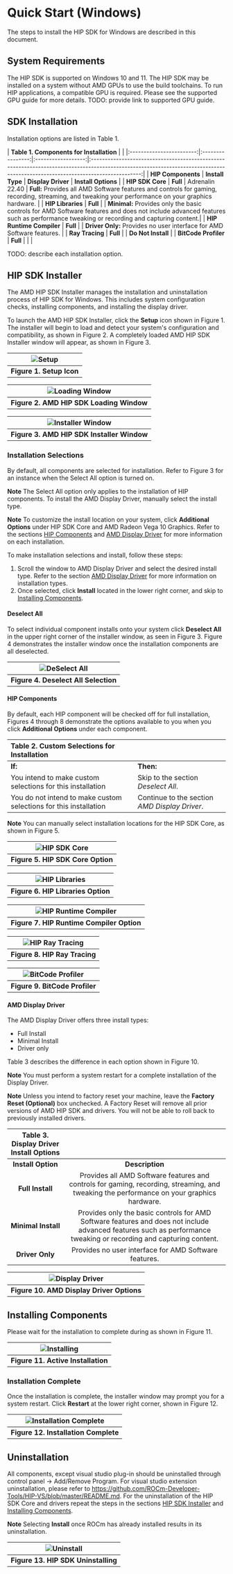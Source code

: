 # Quick Start (Windows)

The steps to install the HIP SDK for Windows are described in this document.

## System Requirements

The HIP SDK is supported on Windows 10 and 11. The HIP SDK may be installed on a
system without AMD GPUs to use the build toolchains. To run HIP applications, a
compatible GPU is required. Please see the supported GPU guide for more details.
TODO: provide link to supported GPU guide.

## SDK Installation

Installation options are listed in Table 1.

| **Table 1. Components for Installation** |                                                                                                                                                                                                        |
|:------------------------:|:----------------:|:------------------:|:------------------------------------------------------------------------------------------------------------------------------------------------------------------------------:|
| **HIP Components**       | **Install Type** | **Display Driver** | **Install Options**                                                                                                                                                            |
| **HIP SDK Core**         | **Full**         | Adrenalin 22.40    | **Full:** Provides all AMD Software features and controls for gaming, recording, streaming, and tweaking your performance on your graphics hardware.                           |
| **HIP Libraries**        | **Full**         |                    | **Minimal:** Provides only the basic controls for AMD Software features and does not include advanced features such as performance tweaking or recording and capturing content.|
| **HIP Runtime Compiler** | **Full**         |                    | **Driver Only:** Provides no user interface for AMD Software features.                                                                                                         |
| **Ray Tracing**          | **Full**         |                    | **Do Not Install**                                                                                                                                                             |
| **BitCode Profiler**     | **Full**         |                    |                                                                                                                                                                                |

TODO: describe each installation option.

## HIP SDK Installer

The AMD HIP SDK Installer manages the installation and uninstallation process of
HIP SDK for Windows. This includes system configuration checks, installing
components, and installing the display driver.

To launch the AMD HIP SDK Installer, click the **Setup** icon shown in Figure 1.
The installer will begin to load and detect your system's configuration and
compatibility, as shown in Figure 2. A completely loaded AMD HIP SDK Installer
window will appear, as shown in Figure 3.

| ![Setup](../data/hip_sdk_install_win/image/Setup-Icon.png) |
|:------------------------------:|
| **Figure 1. Setup Icon**       |

| ![Loading Window](../data/hip_sdk_install_win/image/Loading-Window.png) |
|:-------------------------------------------:|
| **Figure 2. AMD HIP SDK Loading Window**    |

| ![Installer Window](../data/hip_sdk_install_win/image/Installer-Window.png) |
|:-----------------------------------------------:|
| **Figure 3. AMD HIP SDK Installer Window**      |

### Installation Selections

By default, all components are selected for installation. Refer to Figure 3 for
an instance when the Select All option is turned on.

**Note** The Select All option only applies to the installation of HIP
components. To install the AMD Display Driver, manually select the install type.

**Note** To customize the install location on your system, click
**Additional Options** under HIP SDK Core and AMD Radeon Vega 10 Graphics. Refer
to the sections [HIP Components](#hip-components) and
[AMD Display Driver](#amd-display-driver) for more information on each
installation.

To make installation selections and install, follow these steps:

1. Scroll the window to AMD Display Driver and select the desired install type.
Refer to the section [AMD Display Driver](#amd-display-driver) for more
information on installation types.
2. Once selected, click **Install** located in the lower right corner, and skip
to [Installing Components](#installing-components).

#### Deselect All

To select individual component installs onto your system click **Deselect All**
in the upper right corner of the installer window, as seen in Figure 3. Figure 4
demonstrates the installer window once the installation components are all
deselected.

| ![DeSelect All](../data/hip_sdk_install_win/image/DeSelectAll.png) |
|:--------------------------------------:|
| **Figure 4. Deselect All Selection**   |

#### HIP Components

By default, each HIP component will be checked off for full installation,
Figures 4 through 8 demonstrate the options available to you when you click
**Additional Options** under each component.

| **Table 2. Custom Selections for Installation**                   |                                                      |
|:------------------------------------------------------------------|:---------------------------------------------------- |
| **If:**                                                           | **Then:**                                            |
| You intend to make custom selections for this installation        | Skip to the section _Deselect All_.                  |
| You do not intend to make custom selections for this installation | Continue to the section _AMD Display Driver_.        |

**Note** You can manually select installation locations for the HIP SDK Core, as
shown in Figure 5.

| ![HIP SDK Core](../data/hip_sdk_install_win/image/HIP-SDK-Core.png) |
|:---------------------------------------:|
| **Figure 5. HIP SDK Core Option**       |

| ![HIP Libraries](../data/hip_sdk_install_win/image/HIP-Libraries.png) |
|:-----------------------------------------:|
| **Figure 6. HIP Libraries Option**        |

| ![HIP Runtime Compiler](../data/hip_sdk_install_win/image/HIP-Runtime-Compiler.png) |
|:-------------------------------------------------------:|
| **Figure 7. HIP Runtime Compiler Option**               |

| ![HIP Ray Tracing](../data/hip_sdk_install_win/image/HIP-Ray-Tracing.png) |
|:---------------------------------------------:|
| **Figure 8. HIP Ray Tracing**                 |

| ![BitCode Profiler](../data/hip_sdk_install_win/image/BitCode-Profiler.png) |
|:-----------------------------------------------:|
| **Figure 9. BitCode Profiler**                  |

#### AMD Display Driver

The AMD Display Driver offers three install types:

- Full Install
- Minimal Install
- Driver only

Table 3 describes the difference in each option shown in Figure 10.

**Note** You must perform a system restart for a complete installation of the
Display Driver.

**Note** Unless you intend to factory reset your machine, leave the
**Factory Reset (Optional)** box unchecked. A Factory Reset will remove all
prior versions of AMD HIP SDK and drivers. You will not be able to roll back to
previously installed drivers.

| **Table 3. Display Driver Install Options** |                                                                                                                                            |
|:-------------------:|:------------------------------------------------------------------------------------------------------------------------------------------------------------------:|
| **Install Option**  | **Description**                                                                                                                                                    |
| **Full Install**    | Provides all AMD Software features and controls for gaming, recording, streaming, and tweaking the performance on your graphics hardware.                          |
| **Minimal Install** | Provides only the basic controls for AMD Software features and does not include advanced features such as performance tweaking or recording and capturing content. |
| **Driver Only**     | Provides no user interface for AMD Software features.                                                                                                              |

| ![Display Driver](image/AMD-Display-Driver.png) |
|:-----------------------------------------------:|
| **Figure 10. AMD Display Driver Options**       |

## Installing Components

Please wait for the installation to complete during as shown in Figure 11.

| ![Installing](../data/hip_sdk_install_win/image/Installation.png) |
|:-------------------------------------:|
| **Figure 11. Active Installation**    |

### Installation Complete

Once the installation is complete, the installer window may prompt you for a
system restart. Click **Restart** at the lower right corner, shown in Figure 12.

| ![Installation Complete](../data/hip_sdk_install_win/image/Installation-Complete.png) |
|:---------------------------------------------------------:|
| **Figure 12. Installation Complete**                      |

## Uninstallation

All components, except visual studio plug-in should be uninstalled through
control panel -> Add/Remove Program. For visual studio extension uninstallation,
please refer to
<https://github.com/ROCm-Developer-Tools/HIP-VS/blob/master/README.md>. For the
uninstallation of the HIP SDK Core and drivers repeat the steps in the sections
[HIP SDK Installer](#hip-sdk-installer) and
[Installing Components](#installing-components).

**Note** Selecting **Install** once ROCm has already installed results in its
uninstallation.

| ![Uninstall](../data/hip_sdk_install_win/image/Uninstallation.png)   |
|:----------------------------------------:|
| **Figure 13. HIP SDK Uninstalling**      |
